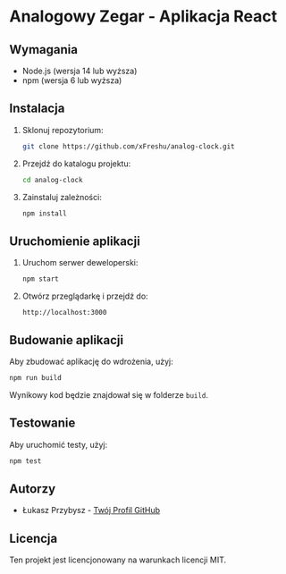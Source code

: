 # Analogowy Zegar - Aplikacja React

## Wymagania

- Node.js (wersja 14 lub wyższa)
- npm (wersja 6 lub wyższa)

## Instalacja

1. Sklonuj repozytorium:
   ```bash
   git clone https://github.com/xFreshu/analog-clock.git
   ```
2. Przejdź do katalogu projektu:
   ```bash
   cd analog-clock
   ```
3. Zainstaluj zależności:
   ```bash
   npm install
   ```

## Uruchomienie aplikacji

1. Uruchom serwer deweloperski:
   ```bash
   npm start
   ```
2. Otwórz przeglądarkę i przejdź do:
   ```
   http://localhost:3000
   ```

## Budowanie aplikacji

Aby zbudować aplikację do wdrożenia, użyj:

```bash
npm run build
```

Wynikowy kod będzie znajdował się w folderze `build`.

## Testowanie

Aby uruchomić testy, użyj:

```bash
npm test
```

## Autorzy

- Łukasz Przybysz - [Twój Profil GitHub](https://github.com/xFreshu)

## Licencja

Ten projekt jest licencjonowany na warunkach licencji MIT.
